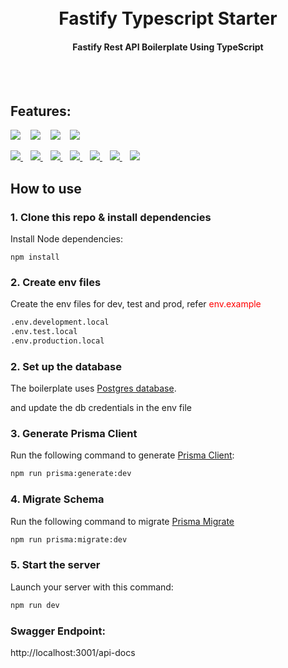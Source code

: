 <h1 align="center">
    <br>
  Fastify Typescript Starter
  <br>
</h1>

<h4 align="center"> Fastify Rest API Boilerplate Using TypeScript</h4>
 <br>
  <br>

## Features:

<p>
  <a href="https://www.fastify.io/" target="_blank" style="text-decoration: none;">
    <img src="https://img.shields.io/badge/fastify-%23000000.svg?style=for-the-badge&logo=fastify&logoColor=white" />
  </a>&nbsp;&nbsp;
  <a href="https://www.typescriptlang.org/" target="_blank" style="text-decoration: none;">
    <img src="https://img.shields.io/badge/-TypeScript-007ACC?style=for-the-badge&logo=TypeScript&logoColor=fff" />
  </a>&nbsp;&nbsp;
  <a href="https://nodejs.org/" target="_blank" style="text-decoration: none;">
    <img src="https://img.shields.io/badge/-Node.js-339933?style=for-the-badge&logo=Node.js&logoColor=fff" />
  </a>&nbsp;&nbsp;
  <a href="https://www.prisma.io/" target="_blank" style="text-decoration: none;">
    <img src="https://img.shields.io/badge/Prisma-3982CE?style=for-the-badge&logo=Prisma&logoColor=white"/>
  </a>&nbsp;&nbsp;
</p>

<p>
  <a href="https://www.npmjs.com/" target="_blank">
    <img src="https://img.shields.io/badge/-NPM-CB3837?style=for-the-badge&logo=NPM&logoColor=fff" />
  </a>&nbsp;&nbsp;
  <a href="https://www.docker.com/" target="_blank">
    <img src="https://img.shields.io/badge/-Docker-2496ED?style=for-the-badge&logo=Docker&logoColor=fff" />
  </a>&nbsp;&nbsp;
  <a href="https://nodemon.io/" target="_blank">
    <img src="https://img.shields.io/badge/-Nodemon-76D04B?style=for-the-badge&logo=Nodemon&logoColor=fff" />
  </a>&nbsp;&nbsp;
  <a href="https://eslint.org/" target="_blank">
    <img src="https://img.shields.io/badge/-ESLint-4B32C3?style=for-the-badge&logo=ESLint&logoColor=fff" />
  </a>&nbsp;&nbsp;
  <a href="https://prettier.io/" target="_blank">
    <img src="https://img.shields.io/badge/-Prettier-F7B93E?style=for-the-badge&logo=Prettier&logoColor=000" />
  </a>&nbsp;&nbsp;
  <a href="https://swagger.io/" target="_blank">
    <img src="https://img.shields.io/badge/-Swagger-85EA2D?style=for-the-badge&logo=Swagger&logoColor=000" />
  </a>&nbsp;&nbsp;
  <a href="https://swc.rs/" target="_blank">
    <img src="https://img.shields.io/badge/-SWC-FFFFFF?style=for-the-badge&logo=swc&logoColor=FBE1A6" />
  </a>
</p>

## How to use

### 1. Clone this repo & install dependencies

Install Node dependencies:

`npm install`

### 2. Create env files

Create the env files for dev, test and prod,
refer <span style="color:red;">env.example</span>

```sh
.env.development.local
.env.test.local
.env.production.local
```

### 2. Set up the database

The boilerplate uses [Postgres database](https://www.postgresql.org/).

and update the db credentials in the env file

### 3. Generate Prisma Client

Run the following command to generate [Prisma Client](https://www.prisma.io/docs/reference/tools-and-interfaces/prisma-client/generating-prisma-client):

```sh
npm run prisma:generate:dev
```

### 4. Migrate Schema

Run the following command to migrate [Prisma Migrate](https://www.prisma.io/docs/concepts/components/prisma-migrate)

```sh
npm run prisma:migrate:dev
```

### 5. Start the server

Launch your server with this command:

```sh
npm run dev
```

### Swagger Endpoint:

http://localhost:3001/api-docs
